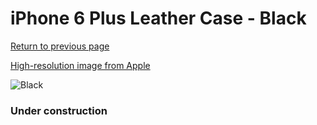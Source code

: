 # iPhone 6 Plus Leather Case - Black

[Return to previous page](/iphone_6)

[High-resolution image from Apple](https://store.storeimages.cdn-apple.com/8756/as-images.apple.com/is/MGQX2?wid=4500&hei=4500&fmt=png)

<div style="width: 384px"><img src="/everyphone/MGQX2.png" alt="Black"></div>

### Under construction

